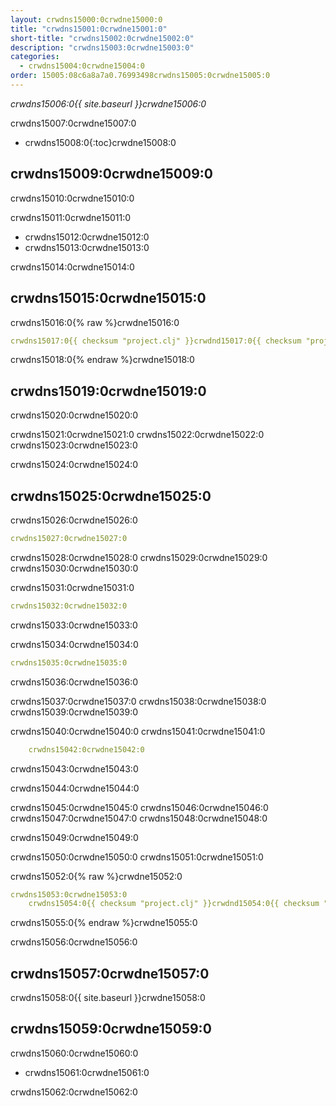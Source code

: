 ```yaml
---
layout: crwdns15000:0crwdne15000:0
title: "crwdns15001:0crwdne15001:0"
short-title: "crwdns15002:0crwdne15002:0"
description: "crwdns15003:0crwdne15003:0"
categories:
  - crwdns15004:0crwdne15004:0
order: 15005:08c6a8a7a0.76993498crwdns15005:0crwdne15005:0
---
```

*crwdns15006:0{{ site.baseurl }}crwdne15006:0*

crwdns15007:0crwdne15007:0

* crwdns15008:0{:toc}crwdne15008:0

## crwdns15009:0crwdne15009:0

crwdns15010:0crwdne15010:0

crwdns15011:0crwdne15011:0

* crwdns15012:0crwdne15012:0
* crwdns15013:0crwdne15013:0

crwdns15014:0crwdne15014:0

## crwdns15015:0crwdne15015:0

crwdns15016:0{% raw %}crwdne15016:0

```yaml
crwdns15017:0{{ checksum "project.clj" }}crwdnd15017:0{{ checksum "project.clj" }}crwdne15017:0     
```

crwdns15018:0{% endraw %}crwdne15018:0

## crwdns15019:0crwdne15019:0

crwdns15020:0crwdne15020:0

crwdns15021:0crwdne15021:0 crwdns15022:0crwdne15022:0 crwdns15023:0crwdne15023:0

crwdns15024:0crwdne15024:0

## crwdns15025:0crwdne15025:0

crwdns15026:0crwdne15026:0

```yaml
crwdns15027:0crwdne15027:0
```

crwdns15028:0crwdne15028:0 crwdns15029:0crwdne15029:0 crwdns15030:0crwdne15030:0

crwdns15031:0crwdne15031:0

```yaml
crwdns15032:0crwdne15032:0
```

crwdns15033:0crwdne15033:0

crwdns15034:0crwdne15034:0

```yaml
crwdns15035:0crwdne15035:0
```

crwdns15036:0crwdne15036:0

crwdns15037:0crwdne15037:0 crwdns15038:0crwdne15038:0 crwdns15039:0crwdne15039:0

crwdns15040:0crwdne15040:0 crwdns15041:0crwdne15041:0

```yaml
    crwdns15042:0crwdne15042:0
```

crwdns15043:0crwdne15043:0

crwdns15044:0crwdne15044:0

crwdns15045:0crwdne15045:0 crwdns15046:0crwdne15046:0 crwdns15047:0crwdne15047:0 crwdns15048:0crwdne15048:0

crwdns15049:0crwdne15049:0

crwdns15050:0crwdne15050:0 crwdns15051:0crwdne15051:0

crwdns15052:0{% raw %}crwdne15052:0

```yaml
crwdns15053:0crwdne15053:0
    crwdns15054:0{{ checksum "project.clj" }}crwdnd15054:0{{ checksum "project.clj" }}crwdne15054:0
```

crwdns15055:0{% endraw %}crwdne15055:0

crwdns15056:0crwdne15056:0

## crwdns15057:0crwdne15057:0

crwdns15058:0{{ site.baseurl }}crwdne15058:0

## crwdns15059:0crwdne15059:0

crwdns15060:0crwdne15060:0

* crwdns15061:0crwdne15061:0

crwdns15062:0crwdne15062:0
